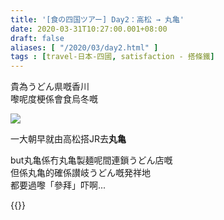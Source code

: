```yaml
---
title: '[食の四国ツアー] Day2：高松 → 丸亀'
date: 2020-03-31T10:27:00.001+08:00
draft: false
aliases: [ "/2020/03/day2.html" ]
tags : [travel-日本-四國, satisfaction - 搭條鐵]
---
```


貴為うどん県嘅香川  
嚟呢度梗係會食烏冬嘅  

![](/images/shikoku2a.jpg)

一大朝早就由高松搭JR去**丸亀**  
  
but丸亀係冇丸亀製麺呢間連鎖うどん店嘅  
但係丸亀的確係讃岐うどん嘅発祥地  
都要過嚟「參拜」吓啊...  
  
{{<shikoku>}}
